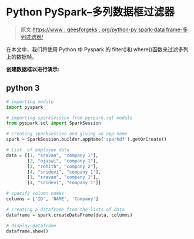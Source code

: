 # Python PySpark–多列数据框过滤器

> 原文:[https://www . geesforgeks . org/python-py spark-data frame-多列过滤器/](https://www.geeksforgeeks.org/python-pyspark-dataframe-filter-on-multiple-columns/)

在本文中，我们将使用 Python 中 Pyspark 的 filter()和 where()函数来过滤多列上的数据帧。

**创建数据框以进行演示:**

## python 3

```py
# importing module
import pyspark

# importing sparksession from pyspark.sql module
from pyspark.sql import SparkSession

# creating sparksession and giving an app name
spark = SparkSession.builder.appName('sparkdf').getOrCreate()

# list  of employee data
data = [[1, "sravan", "company 1"],
        [2, "ojaswi", "company 1"], 
        [3, "rohith", "company 2"],
        [4, "sridevi", "company 1"],
        [1, "sravan", "company 1"],
        [4, "sridevi", "company 1"]]

# specify column names
columns = ['ID', 'NAME', 'Company']

# creating a dataframe from the lists of data
dataframe = spark.createDataFrame(data, columns)

# display dataframe
dataframe.show()
```